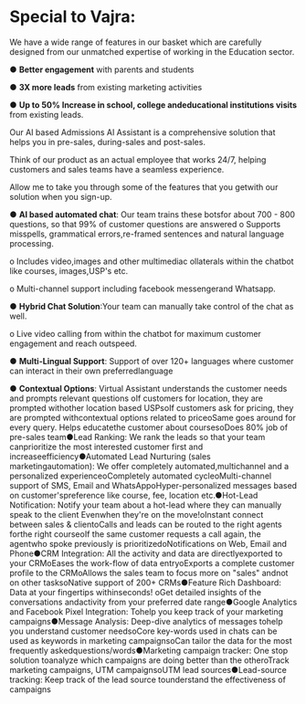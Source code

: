 # Special to Vajra:
We have a wide range of features in our basket which are carefully designed from our unmatched expertise of working in the Education sector.

● **Better engagement** with parents and students

● **3X more leads** from existing marketing activities

● **Up   to   50%   Increase   in   school,   college   andeducational institutions visits** from existing leads.

Our AI based Admissions AI Assistant is a comprehensive solution that helps you in pre-sales, during-sales and post-sales.

Think of our product as an actual employee that works 24/7, helping customers and sales teams have a seamless experience.

Allow me to take you through some of the features that you getwith our solution when you sign-up.

● **AI based automated chat**: Our team trains these botsfor about 700 - 800 questions, so that 99% of customer questions are answered 
  o Supports   misspells,   grammatical   errors,re-framed sentences and        natural language processing.

  o Includes video,images and other       multimediac ollaterals within the     chatbot like courses, images,USP's    etc.

  o Multi-channel support including facebook messengerand Whatsapp.
  
● **Hybrid Chat Solution**:Your team   can manually take control of the chat as well.

 o  Live video calling from within  the   chatbot for maximum customer       engagement and reach outspeed.

● **Multi-Lingual Support**: Support of over 120+ languages where   customer   can   interact   in   their   own   preferredlanguage

● **Contextual Options**:  Virtual Assistant understands the customer needs and prompts relevant questions
 oIf   customers  for   location,   they  are  prompted  withother location based USPsoIf customers ask for pricing, they are prompted withcontextual options related to priceoSame goes around for every query. Helps educatethe customer about coursesoDoes 80% job of pre-sales team●Lead Ranking: We rank the leads so that your team canprioritize the most interested customer first and increaseefficiency●Automated   Lead   Nurturing   (sales   marketingautomation):   We   offer   completely   automated,multichannel and a personalized experienceoCompletely automated cycleoMulti-channel support of SMS, Email and WhatsAppoHyper-personalized messages based on customer'spreference like course, fee, location etc.●Hot-Lead Notification:  Notify your team about a hot-lead where they can manually speak to the client Evenwhen they're on the move!oInstant connect between sales & clientoCalls and leads can be routed to the right agents forthe right courseoIf the same customer requests a call again, the agentwho spoke previously is prioritizedoNotifications on Web, Email and Phone●CRM Integration: All the activity and data are directlyexported to your CRMoEases the work-flow of data entryoExports a complete customer profile to the CRMoAllows the sales team to focus more on "sales" andnot on other tasksoNative support of 200+ CRMs●Feature Rich Dashboard: Data at your fingertips withinseconds!
oGet   detailed   insights   of   the   conversations   andactivity from your preferred date range●Google Analytics and Facebook Pixel Integration: Tohelp you keep track of your marketing campaigns●Message Analysis: Deep-dive analytics of messages tohelp you understand customer needsoCore key-words used in chats can be used as keywords in marketing campaignsoCan tailor the data for the most frequently askedquestions/words●Marketing campaign tracker:  One   stop   solution   toanalyze which campaigns are doing better than the otheroTrack marketing campaigns, UTM campaignsoUTM lead sources●Lead-source tracking: Keep track of the lead source tounderstand the effectiveness of campaigns